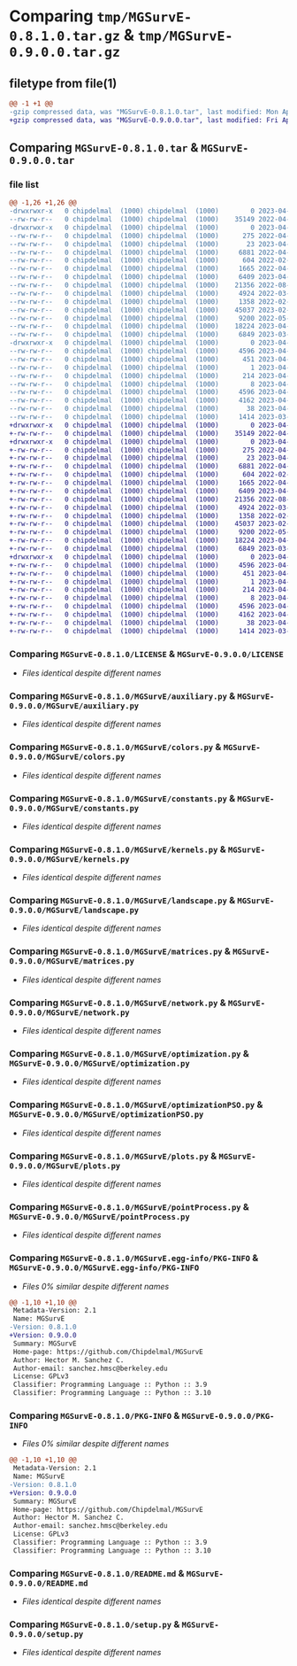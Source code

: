 # Comparing `tmp/MGSurvE-0.8.1.0.tar.gz` & `tmp/MGSurvE-0.9.0.0.tar.gz`

## filetype from file(1)

```diff
@@ -1 +1 @@
-gzip compressed data, was "MGSurvE-0.8.1.0.tar", last modified: Mon Apr 24 22:28:35 2023, max compression
+gzip compressed data, was "MGSurvE-0.9.0.0.tar", last modified: Fri Apr 28 00:58:27 2023, max compression
```

## Comparing `MGSurvE-0.8.1.0.tar` & `MGSurvE-0.9.0.0.tar`

### file list

```diff
@@ -1,26 +1,26 @@
-drwxrwxr-x   0 chipdelmal  (1000) chipdelmal  (1000)        0 2023-04-24 22:28:35.963356 MGSurvE-0.8.1.0/
--rw-rw-r--   0 chipdelmal  (1000) chipdelmal  (1000)    35149 2022-04-07 16:28:31.000000 MGSurvE-0.8.1.0/LICENSE
-drwxrwxr-x   0 chipdelmal  (1000) chipdelmal  (1000)        0 2023-04-24 22:28:35.963356 MGSurvE-0.8.1.0/MGSurvE/
--rw-rw-r--   0 chipdelmal  (1000) chipdelmal  (1000)      275 2022-04-21 22:03:09.000000 MGSurvE-0.8.1.0/MGSurvE/__init__.py
--rw-rw-r--   0 chipdelmal  (1000) chipdelmal  (1000)       23 2023-04-24 22:28:35.000000 MGSurvE-0.8.1.0/MGSurvE/_version.py
--rw-rw-r--   0 chipdelmal  (1000) chipdelmal  (1000)     6881 2022-04-13 19:47:11.000000 MGSurvE-0.8.1.0/MGSurvE/auxiliary.py
--rw-rw-r--   0 chipdelmal  (1000) chipdelmal  (1000)      604 2022-02-18 19:18:22.000000 MGSurvE-0.8.1.0/MGSurvE/colors.py
--rw-rw-r--   0 chipdelmal  (1000) chipdelmal  (1000)     1665 2022-04-07 16:28:31.000000 MGSurvE-0.8.1.0/MGSurvE/constants.py
--rw-rw-r--   0 chipdelmal  (1000) chipdelmal  (1000)     6409 2023-04-14 19:41:05.000000 MGSurvE-0.8.1.0/MGSurvE/kernels.py
--rw-rw-r--   0 chipdelmal  (1000) chipdelmal  (1000)    21356 2022-08-10 16:42:54.000000 MGSurvE-0.8.1.0/MGSurvE/landscape.py
--rw-rw-r--   0 chipdelmal  (1000) chipdelmal  (1000)     4924 2022-03-21 16:18:35.000000 MGSurvE-0.8.1.0/MGSurvE/matrices.py
--rw-rw-r--   0 chipdelmal  (1000) chipdelmal  (1000)     1358 2022-02-18 19:21:24.000000 MGSurvE-0.8.1.0/MGSurvE/network.py
--rw-rw-r--   0 chipdelmal  (1000) chipdelmal  (1000)    45037 2023-02-23 20:20:29.000000 MGSurvE-0.8.1.0/MGSurvE/optimization.py
--rw-rw-r--   0 chipdelmal  (1000) chipdelmal  (1000)     9200 2022-05-13 21:20:28.000000 MGSurvE-0.8.1.0/MGSurvE/optimizationPSO.py
--rw-rw-r--   0 chipdelmal  (1000) chipdelmal  (1000)    18224 2023-04-17 15:16:06.000000 MGSurvE-0.8.1.0/MGSurvE/plots.py
--rw-rw-r--   0 chipdelmal  (1000) chipdelmal  (1000)     6849 2023-03-02 20:49:07.000000 MGSurvE-0.8.1.0/MGSurvE/pointProcess.py
-drwxrwxr-x   0 chipdelmal  (1000) chipdelmal  (1000)        0 2023-04-24 22:28:35.963356 MGSurvE-0.8.1.0/MGSurvE.egg-info/
--rw-rw-r--   0 chipdelmal  (1000) chipdelmal  (1000)     4596 2023-04-24 22:28:35.000000 MGSurvE-0.8.1.0/MGSurvE.egg-info/PKG-INFO
--rw-rw-r--   0 chipdelmal  (1000) chipdelmal  (1000)      451 2023-04-24 22:28:35.000000 MGSurvE-0.8.1.0/MGSurvE.egg-info/SOURCES.txt
--rw-rw-r--   0 chipdelmal  (1000) chipdelmal  (1000)        1 2023-04-24 22:28:35.000000 MGSurvE-0.8.1.0/MGSurvE.egg-info/dependency_links.txt
--rw-rw-r--   0 chipdelmal  (1000) chipdelmal  (1000)      214 2023-04-24 22:28:35.000000 MGSurvE-0.8.1.0/MGSurvE.egg-info/requires.txt
--rw-rw-r--   0 chipdelmal  (1000) chipdelmal  (1000)        8 2023-04-24 22:28:35.000000 MGSurvE-0.8.1.0/MGSurvE.egg-info/top_level.txt
--rw-rw-r--   0 chipdelmal  (1000) chipdelmal  (1000)     4596 2023-04-24 22:28:35.963356 MGSurvE-0.8.1.0/PKG-INFO
--rw-rw-r--   0 chipdelmal  (1000) chipdelmal  (1000)     4162 2023-04-04 16:41:41.000000 MGSurvE-0.8.1.0/README.md
--rw-rw-r--   0 chipdelmal  (1000) chipdelmal  (1000)       38 2023-04-24 22:28:35.963356 MGSurvE-0.8.1.0/setup.cfg
--rw-rw-r--   0 chipdelmal  (1000) chipdelmal  (1000)     1414 2023-03-29 20:42:31.000000 MGSurvE-0.8.1.0/setup.py
+drwxrwxr-x   0 chipdelmal  (1000) chipdelmal  (1000)        0 2023-04-28 00:58:27.732098 MGSurvE-0.9.0.0/
+-rw-rw-r--   0 chipdelmal  (1000) chipdelmal  (1000)    35149 2022-04-07 16:28:31.000000 MGSurvE-0.9.0.0/LICENSE
+drwxrwxr-x   0 chipdelmal  (1000) chipdelmal  (1000)        0 2023-04-28 00:58:27.732098 MGSurvE-0.9.0.0/MGSurvE/
+-rw-rw-r--   0 chipdelmal  (1000) chipdelmal  (1000)      275 2022-04-21 22:03:09.000000 MGSurvE-0.9.0.0/MGSurvE/__init__.py
+-rw-rw-r--   0 chipdelmal  (1000) chipdelmal  (1000)       23 2023-04-28 00:58:27.000000 MGSurvE-0.9.0.0/MGSurvE/_version.py
+-rw-rw-r--   0 chipdelmal  (1000) chipdelmal  (1000)     6881 2022-04-13 19:47:11.000000 MGSurvE-0.9.0.0/MGSurvE/auxiliary.py
+-rw-rw-r--   0 chipdelmal  (1000) chipdelmal  (1000)      604 2022-02-18 19:18:22.000000 MGSurvE-0.9.0.0/MGSurvE/colors.py
+-rw-rw-r--   0 chipdelmal  (1000) chipdelmal  (1000)     1665 2022-04-07 16:28:31.000000 MGSurvE-0.9.0.0/MGSurvE/constants.py
+-rw-rw-r--   0 chipdelmal  (1000) chipdelmal  (1000)     6409 2023-04-14 19:41:05.000000 MGSurvE-0.9.0.0/MGSurvE/kernels.py
+-rw-rw-r--   0 chipdelmal  (1000) chipdelmal  (1000)    21356 2022-08-10 16:42:54.000000 MGSurvE-0.9.0.0/MGSurvE/landscape.py
+-rw-rw-r--   0 chipdelmal  (1000) chipdelmal  (1000)     4924 2022-03-21 16:18:35.000000 MGSurvE-0.9.0.0/MGSurvE/matrices.py
+-rw-rw-r--   0 chipdelmal  (1000) chipdelmal  (1000)     1358 2022-02-18 19:21:24.000000 MGSurvE-0.9.0.0/MGSurvE/network.py
+-rw-rw-r--   0 chipdelmal  (1000) chipdelmal  (1000)    45037 2023-02-23 20:20:29.000000 MGSurvE-0.9.0.0/MGSurvE/optimization.py
+-rw-rw-r--   0 chipdelmal  (1000) chipdelmal  (1000)     9200 2022-05-13 21:20:28.000000 MGSurvE-0.9.0.0/MGSurvE/optimizationPSO.py
+-rw-rw-r--   0 chipdelmal  (1000) chipdelmal  (1000)    18224 2023-04-17 15:16:06.000000 MGSurvE-0.9.0.0/MGSurvE/plots.py
+-rw-rw-r--   0 chipdelmal  (1000) chipdelmal  (1000)     6849 2023-03-02 20:49:07.000000 MGSurvE-0.9.0.0/MGSurvE/pointProcess.py
+drwxrwxr-x   0 chipdelmal  (1000) chipdelmal  (1000)        0 2023-04-28 00:58:27.732098 MGSurvE-0.9.0.0/MGSurvE.egg-info/
+-rw-rw-r--   0 chipdelmal  (1000) chipdelmal  (1000)     4596 2023-04-28 00:58:27.000000 MGSurvE-0.9.0.0/MGSurvE.egg-info/PKG-INFO
+-rw-rw-r--   0 chipdelmal  (1000) chipdelmal  (1000)      451 2023-04-28 00:58:27.000000 MGSurvE-0.9.0.0/MGSurvE.egg-info/SOURCES.txt
+-rw-rw-r--   0 chipdelmal  (1000) chipdelmal  (1000)        1 2023-04-28 00:58:27.000000 MGSurvE-0.9.0.0/MGSurvE.egg-info/dependency_links.txt
+-rw-rw-r--   0 chipdelmal  (1000) chipdelmal  (1000)      214 2023-04-28 00:58:27.000000 MGSurvE-0.9.0.0/MGSurvE.egg-info/requires.txt
+-rw-rw-r--   0 chipdelmal  (1000) chipdelmal  (1000)        8 2023-04-28 00:58:27.000000 MGSurvE-0.9.0.0/MGSurvE.egg-info/top_level.txt
+-rw-rw-r--   0 chipdelmal  (1000) chipdelmal  (1000)     4596 2023-04-28 00:58:27.732098 MGSurvE-0.9.0.0/PKG-INFO
+-rw-rw-r--   0 chipdelmal  (1000) chipdelmal  (1000)     4162 2023-04-04 16:41:41.000000 MGSurvE-0.9.0.0/README.md
+-rw-rw-r--   0 chipdelmal  (1000) chipdelmal  (1000)       38 2023-04-28 00:58:27.732098 MGSurvE-0.9.0.0/setup.cfg
+-rw-rw-r--   0 chipdelmal  (1000) chipdelmal  (1000)     1414 2023-03-29 20:42:31.000000 MGSurvE-0.9.0.0/setup.py
```

### Comparing `MGSurvE-0.8.1.0/LICENSE` & `MGSurvE-0.9.0.0/LICENSE`

 * *Files identical despite different names*

### Comparing `MGSurvE-0.8.1.0/MGSurvE/auxiliary.py` & `MGSurvE-0.9.0.0/MGSurvE/auxiliary.py`

 * *Files identical despite different names*

### Comparing `MGSurvE-0.8.1.0/MGSurvE/colors.py` & `MGSurvE-0.9.0.0/MGSurvE/colors.py`

 * *Files identical despite different names*

### Comparing `MGSurvE-0.8.1.0/MGSurvE/constants.py` & `MGSurvE-0.9.0.0/MGSurvE/constants.py`

 * *Files identical despite different names*

### Comparing `MGSurvE-0.8.1.0/MGSurvE/kernels.py` & `MGSurvE-0.9.0.0/MGSurvE/kernels.py`

 * *Files identical despite different names*

### Comparing `MGSurvE-0.8.1.0/MGSurvE/landscape.py` & `MGSurvE-0.9.0.0/MGSurvE/landscape.py`

 * *Files identical despite different names*

### Comparing `MGSurvE-0.8.1.0/MGSurvE/matrices.py` & `MGSurvE-0.9.0.0/MGSurvE/matrices.py`

 * *Files identical despite different names*

### Comparing `MGSurvE-0.8.1.0/MGSurvE/network.py` & `MGSurvE-0.9.0.0/MGSurvE/network.py`

 * *Files identical despite different names*

### Comparing `MGSurvE-0.8.1.0/MGSurvE/optimization.py` & `MGSurvE-0.9.0.0/MGSurvE/optimization.py`

 * *Files identical despite different names*

### Comparing `MGSurvE-0.8.1.0/MGSurvE/optimizationPSO.py` & `MGSurvE-0.9.0.0/MGSurvE/optimizationPSO.py`

 * *Files identical despite different names*

### Comparing `MGSurvE-0.8.1.0/MGSurvE/plots.py` & `MGSurvE-0.9.0.0/MGSurvE/plots.py`

 * *Files identical despite different names*

### Comparing `MGSurvE-0.8.1.0/MGSurvE/pointProcess.py` & `MGSurvE-0.9.0.0/MGSurvE/pointProcess.py`

 * *Files identical despite different names*

### Comparing `MGSurvE-0.8.1.0/MGSurvE.egg-info/PKG-INFO` & `MGSurvE-0.9.0.0/MGSurvE.egg-info/PKG-INFO`

 * *Files 0% similar despite different names*

```diff
@@ -1,10 +1,10 @@
 Metadata-Version: 2.1
 Name: MGSurvE
-Version: 0.8.1.0
+Version: 0.9.0.0
 Summary: MGSurvE
 Home-page: https://github.com/Chipdelmal/MGSurvE
 Author: Hector M. Sanchez C.
 Author-email: sanchez.hmsc@berkeley.edu
 License: GPLv3
 Classifier: Programming Language :: Python :: 3.9
 Classifier: Programming Language :: Python :: 3.10
```

### Comparing `MGSurvE-0.8.1.0/PKG-INFO` & `MGSurvE-0.9.0.0/PKG-INFO`

 * *Files 0% similar despite different names*

```diff
@@ -1,10 +1,10 @@
 Metadata-Version: 2.1
 Name: MGSurvE
-Version: 0.8.1.0
+Version: 0.9.0.0
 Summary: MGSurvE
 Home-page: https://github.com/Chipdelmal/MGSurvE
 Author: Hector M. Sanchez C.
 Author-email: sanchez.hmsc@berkeley.edu
 License: GPLv3
 Classifier: Programming Language :: Python :: 3.9
 Classifier: Programming Language :: Python :: 3.10
```

### Comparing `MGSurvE-0.8.1.0/README.md` & `MGSurvE-0.9.0.0/README.md`

 * *Files identical despite different names*

### Comparing `MGSurvE-0.8.1.0/setup.py` & `MGSurvE-0.9.0.0/setup.py`

 * *Files identical despite different names*


